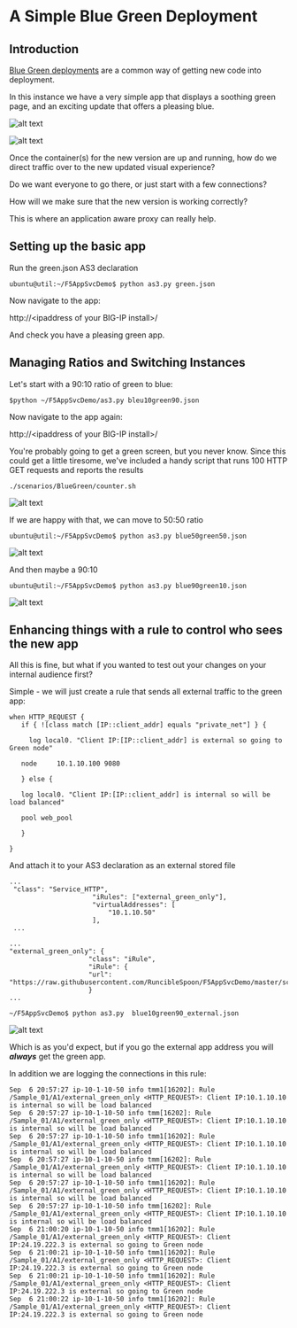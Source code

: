 # A Simple Blue Green Deployment


## Introduction 

[Blue Green deployments](https://martinfowler.com/bliki/BlueGreenDeployment.html) are a common way of getting new code into deployment. 

In this instance we have a very simple app that displays a soothing green page, and an exciting update that offers a pleasing blue.

![alt text](https://github.com/RuncibleSpoon/F5AppSvcDemo/raw/master/images/blue.PNG "Blue App")

![alt text](https://github.com/RuncibleSpoon/F5AppSvcDemo/raw/master/images/green.PNG "Green App")

Once the container(s) for the new version are up and running, how do we direct traffic over to the new updated visual experience? 

Do we want everyone to go there, or just start with a few connections?

How will we make sure that the new version is working correctly?

This is where an application aware proxy can really help.

## Setting up the basic app

Run the green.json AS3 declaration 

`ubuntu@util:~/F5AppSvcDemo$ python as3.py green.json` 

Now navigate to the app:

http:\/\/\<ipaddress of your BIG-IP install\>\/

And check you have a pleasing green app. 	

## Managing Ratios and Switching Instances 


Let's start with a 90:10 ratio of green to blue:


`$python ~/F5AppSvcDemo/as3.py bleu10green90.json`


Now navigate to the app again:

http:\/\/\<ipaddress of your BIG-IP install\>\/

You're probably going to get a green screen, but you never know. Since this could get a little tiresome, we've included a handy script that runs 100 HTTP GET requests and reports the results

`./scenarios/BlueGreen/counter.sh `


![alt text](https://github.com/RuncibleSpoon/F5AppSvcDemo/raw/master/images/B10G90.PNG  "Counter script results")

If we are happy with that, we can move to 50:50 ratio

`ubuntu@util:~/F5AppSvcDemo$ python as3.py blue50green50.json`

![alt text](https://github.com/RuncibleSpoon/F5AppSvcDemo/raw/master/images/50B50G.PNG  "Counter script results")

And then maybe a 90:10

`ubuntu@util:~/F5AppSvcDemo$ python as3.py blue90green10.json`

![alt text](https://github.com/RuncibleSpoon/F5AppSvcDemo/raw/master/images/B90G10.PNG  "Counter script results")

## Enhancing things with a rule to control who sees the new app


All this is fine, but what if you wanted to test out your changes on your internal audience first? 

Simple - we will just create a rule that sends all external traffic to the green app:

```
when HTTP_REQUEST {
   if { ![class match [IP::client_addr] equals "private_net"] } {
   
     log local0. "Client IP:[IP::client_addr] is external so going to Green node"
   
   node 	10.1.10.100 9080
   
   } else {
   
   log local0. "Client IP:[IP::client_addr] is internal so will be load balanced"
   
   pool web_pool
   
   }
   
}

```

And attach it to your AS3 declaration as an external stored file 

```
...
 "class": "Service_HTTP",
                     "iRules": ["external_green_only"],
                     "virtualAddresses": [
                         "10.1.10.50"
                     ],
 ...
 ```

```
...
"external_green_only": {
                    "class": "iRule",
                    "iRule": {
                    "url": "https://raw.githubusercontent.com/RuncibleSpoon/F5AppSvcDemo/master/scenarios/BlueGreen/irule.tcl"
                    }  
...
```                    

`~/F5AppSvcDemo$ python as3.py  blue10green90_external.json`


![alt text](https://github.com/RuncibleSpoon/F5AppSvcDemo/raw/master/images/b10_external.PNG  "Counter script results")

Which is as  you'd expect, but if you go the external app address you will ***always*** get the green app.

In addition we are logging the connections in this rule:

```
Sep  6 20:57:27 ip-10-1-10-50 info tmm1[16202]: Rule /Sample_01/A1/external_green_only <HTTP_REQUEST>: Client IP:10.1.10.10 is internal so will be load balanced
Sep  6 20:57:27 ip-10-1-10-50 info tmm[16202]: Rule /Sample_01/A1/external_green_only <HTTP_REQUEST>: Client IP:10.1.10.10 is internal so will be load balanced
Sep  6 20:57:27 ip-10-1-10-50 info tmm1[16202]: Rule /Sample_01/A1/external_green_only <HTTP_REQUEST>: Client IP:10.1.10.10 is internal so will be load balanced
Sep  6 20:57:27 ip-10-1-10-50 info tmm[16202]: Rule /Sample_01/A1/external_green_only <HTTP_REQUEST>: Client IP:10.1.10.10 is internal so will be load balanced
Sep  6 20:57:27 ip-10-1-10-50 info tmm1[16202]: Rule /Sample_01/A1/external_green_only <HTTP_REQUEST>: Client IP:10.1.10.10 is internal so will be load balanced
Sep  6 20:57:27 ip-10-1-10-50 info tmm[16202]: Rule /Sample_01/A1/external_green_only <HTTP_REQUEST>: Client IP:10.1.10.10 is internal so will be load balanced
Sep  6 21:00:20 ip-10-1-10-50 info tmm1[16202]: Rule /Sample_01/A1/external_green_only <HTTP_REQUEST>: Client IP:24.19.222.3 is external so going to Green node
Sep  6 21:00:21 ip-10-1-10-50 info tmm1[16202]: Rule /Sample_01/A1/external_green_only <HTTP_REQUEST>: Client IP:24.19.222.3 is external so going to Green node
Sep  6 21:00:21 ip-10-1-10-50 info tmm1[16202]: Rule /Sample_01/A1/external_green_only <HTTP_REQUEST>: Client IP:24.19.222.3 is external so going to Green node
Sep  6 21:00:22 ip-10-1-10-50 info tmm1[16202]: Rule /Sample_01/A1/external_green_only <HTTP_REQUEST>: Client IP:24.19.222.3 is external so going to Green node

```



